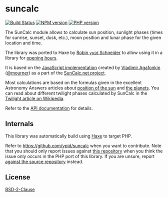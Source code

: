 # suncalc

<!-- This file was generated by https://github.com/ypid/suncalc/blob/master/scripts/template. Do not edit this file directly but
     instead have a look at: metainfo.json, templates/ports_README.md.j2 at https://github.com/ypid/suncalc. -->

[![Build Status](https://travis-ci.org/ypid/suncalc.svg?branch=master)](https://travis-ci.org/ypid/suncalc)
[![NPM version](https://badge.fury.io/js/suncalc.svg)](https://www.npmjs.org/package/suncalc)
[![PHP version](https://badge.fury.io/ph/ypid%2Fsuncalc.svg)](https://packagist.org/packages/ypid/suncalc)


The SunCalc module allows to calculate sun position,
sunlight phases (times for sunrise, sunset, dusk, etc.),
moon position and lunar phase for the given location and time.

The library was ported to Haxe by [Robin `ypid` Schneider](https://github.com/ypid) to allow using it in a library for [opening hours](https://github.com/opening-hours/opening_hours.js/issues/136).

It is based on the [JavaScript implementation](https://github.com/mourner/suncalc)
created by [Vladimir Agafonkin](http://agafonkin.com/en) ([@mourner](https://github.com/mourner))
as a part of the [SunCalc.net project](http://suncalc.net).

Most calculations are based on the formulas given in the excellent Astronomy Answers articles
about [position of the sun](http://aa.quae.nl/en/reken/zonpositie.html)
and [the planets](http://aa.quae.nl/en/reken/hemelpositie.html).
You can read about different twilight phases calculated by SunCalc
in the [Twilight article on Wikipedia](https://en.wikipedia.org/wiki/Twilight).

Refer to the [API documentation](https://ypid.github.io/suncalc/suncalc/SunCalc.html) for details.

## Internals
This library was automatically build using [Haxe](http://haxe.org/) to target PHP.

Refer to https://github.com/ypid/suncalc when you want to contribute. Note that you should only report issues against [this repository](https://github.com/ypid/suncalc-php) when you think the issue only occurs in the PHP port of this library. If you are unsure, report [against the source repository](https://github.com/ypid/suncalc) instead.

## License

[BSD-2-Clause](https://tldrlegal.com/license/bsd-2-clause-license-%28freebsd%29)
